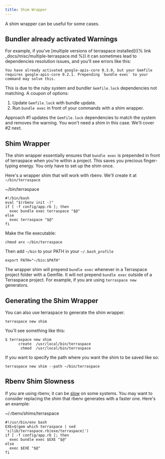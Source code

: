 ```yaml
---
title: Shim Wrapper
---
```


A shim wrapper can be useful for some cases.

## Bundler already activated Warnings

For example, if you've [multiple versions of terraspace installed]({% link _docs/misc/multiple-terraspace.md %}) it can sometimes lead to dependencies resolution issues, and you'll see errors like this:

    You have already activated google-apis-core 0.3.0, but your Gemfile requires google-apis-core 0.2.1. Prepending `bundle exec` to your command may solve this.

This is due to the ruby system and bundler `Gemfile.lock` dependencies not matching.  A coupon of options:

1. Update `Gemfile.lock` with bundle update.
2. Run `bundle exec` in front of your commands with a shim wrapper.

Approach #1 updates the `Gemfile.lock` dependencies to match the system and removes the warning. You won't need a shim in this case. We'll cover #2 next.

## Shim Wrapper

The shim wrapper essentially ensures that `bundle exec` is prepended in front of terraspace when you're within a project. This saves you precious finger-typing energy. You only have to set up the shim once.

Here's a wrapper shim that will work with rbenv. We'll create it at `~/bin/terraspace`

~/bin/terraspace

    #!/bin/bash
    eval "$(rbenv init -)"
    if [ -f config/app.rb ]; then
      exec bundle exec terraspace "$@"
    else
      exec terraspace "$@"
    fi

Make the file executable:

    chmod a+x ~/bin/terraspace

Then add `~/bin` to your PATH in your `~/.bash_profile`

    export PATH="~/bin:$PATH"

The wrapper shim will prepend `bundle exec` whenever in a Terraspace project folder with a Gemfile. It will not prepend `bundle exec` outside of a Terraspace project. For example, if you are using `terraspace new` generators.

## Generating the Shim Wrapper

You can also use terraspace to generate the shim wrapper.

    terraspace new shim

You'll see something like this:

    $ terraspace new shim
          create  /usr/local/bin/terraspace
           chmod  /usr/local/bin/terraspace

If you want to specify the path where you want the shim to be saved like so:

    terraspace new shim --path ~/bin/terraspace

## Rbenv Shim Slowness

If you are using rbenv, it can be [slow](https://github.com/rbenv/rbenv/issues/70) on some systems. You may want to consider replacing the shim that rbenv generates with a faster one. Here's an example:

~/.rbenv/shims/terraspace

    #!/usr/bin/env bash
    EXE=$(gem which terraspace | sed 's|lib/terraspace.rb|exe/terraspace|')
    if [ -f config/app.rb ]; then
      exec bundle exec $EXE "$@"
    else
      exec $EXE "$@"
    fi
